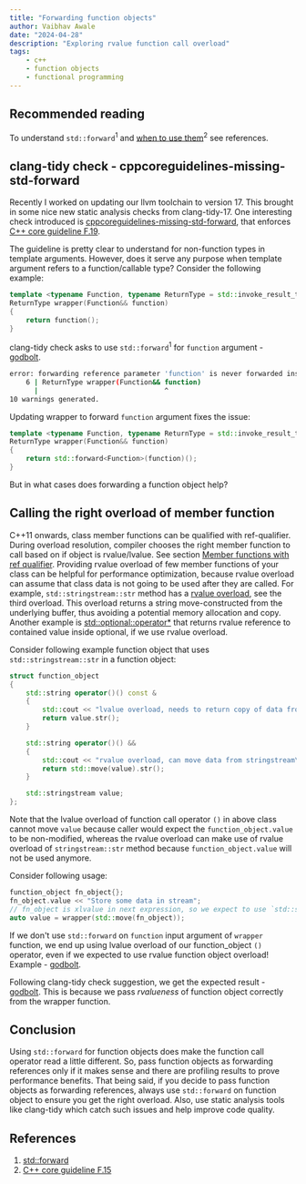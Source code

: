 ```yaml
---
title: "Forwarding function objects"
author: Vaibhav Awale
date: "2024-04-28"
description: "Exploring rvalue function call overload"
tags:
    - c++
    - function objects
    - functional programming
---
```


## Recommended reading

To understand `std::forward`<sup>1</sup> and [when to use
them](http://isocpp.github.io/CppCoreGuidelines/CppCoreGuidelines#f15-prefer-simple-and-conventional-ways-of-passing-information)<sup>2</sup>
see references.

## clang-tidy check - cppcoreguidelines-missing-std-forward

Recently I worked on updating our llvm toolchain to version 17. This brought in some nice new static
analysis checks from clang-tidy-17. One interesting check introduced is
[cppcoreguidelines-missing-std-forward](https://clang.llvm.org/extra/clang-tidy/checks/cppcoreguidelines/missing-std-forward.html),
that enforces [C++ core guideline
F.19](http://isocpp.github.io/CppCoreGuidelines/CppCoreGuidelines#Rf-forward).

The guideline is pretty clear to understand for non-function types in template arguments. However, does
it serve any purpose when template argument refers to a function/callable type? Consider the following example:

```cpp
template <typename Function, typename ReturnType = std::invoke_result_t<Function>>
ReturnType wrapper(Function&& function)
{
    return function();
}
```

clang-tidy check asks to use `std::forward`<sup>1</sup> for `function` argument -
[godbolt](https://godbolt.org/z/6c8qna58q).

```sh
error: forwarding reference parameter 'function' is never forwarded inside the function body [cppcoreguidelines-missing-std-forward,-warnings-as-errors]
    6 | ReturnType wrapper(Function&& function)
      |                               ^
10 warnings generated.
```

Updating wrapper to forward `function` argument fixes the issue:

```cpp
template <typename Function, typename ReturnType = std::invoke_result_t<Function>>
ReturnType wrapper(Function&& function)
{
    return std::forward<Function>(function)();
}
```

But in what cases does forwarding a function object help?

## Calling the right overload of member function

C++11 onwards, class member functions can be qualified with ref-qualifier. During overload
resolution, compiler chooses the right member function to call based on if object is rvalue/lvalue.
See section [Member functions with ref
qualifier](https://en.cppreference.com/w/cpp/language/member_functions). Providing rvalue overload
of few member functions of your class can be helpful for performance optimization, because rvalue
overload can assume that class data is not going to be used after they are called. For example,
`std::stringstream::str` method has a [rvalue
overload](https://en.cppreference.com/w/cpp/io/basic_stringstream/str), see the third overload. This
overload returns a string move-constructed from the underlying buffer, thus avoiding a potential
memory allocation and copy. Another example is
[std::optional::operator*](https://en.cppreference.com/w/cpp/utility/optional/operator*) that
returns rvalue reference to contained value inside optional, if we use rvalue overload.

Consider following example function object that uses `std::stringstream::str` in a function object:

```cpp
struct function_object
{
    std::string operator()() const &
    {
        std::cout << "lvalue overload, needs to return copy of data from stringstream\n";
        return value.str();
    }

    std::string operator()() &&
    {
        std::cout << "rvalue overload, can move data from stringstream\n";
        return std::move(value).str();
    }

    std::stringstream value;
};
```

Note that the lvalue overload of function call operator `()` in above class cannot move `value`
because caller would expect the `function_object.value` to be non-modified, whereas the rvalue
overload can make use of rvalue overload of `stringstream::str` method because
`function_object.value` will not be used anymore.  

Consider following usage:

```cpp
function_object fn_object{};
fn_object.value << "Store some data in stream";
// fn_object is xlvalue in next expression, so we expect to use `std::string function_object::operator()&&`
auto value = wrapper(std::move(fn_object));
```

If we don't use `std::forward` on `function` input argument of `wrapper` function, we end up using
lvalue overload of our function_object `()` operator, even if we expected to use rvalue function
object overload! Example - [godbolt](https://godbolt.org/z/8Pf98xz6W).

Following clang-tidy check suggestion, we get the expected result -
[godbolt](https://godbolt.org/z/ase5v8EoK). This is because we pass *rvalueness* of function object
correctly from the wrapper function.

## Conclusion

Using `std::forward` for function objects does make the function call operator read a little
different. So, pass function objects as forwarding references only if it makes sense and there are
profiling results to prove performance benefits. That being said, if you decide to pass function
objects as forwarding references, always use `std::forward` on function object to ensure you get the
right overload. Also, use static analysis tools like clang-tidy which catch such issues and help
improve code quality.

## References

1. [std::forward](https://en.cppreference.com/w/cpp/utility/forward)
2. [C++ core guideline F.15](http://isocpp.github.io/CppCoreGuidelines/CppCoreGuidelines#f15-prefer-simple-and-conventional-ways-of-passing-information)
